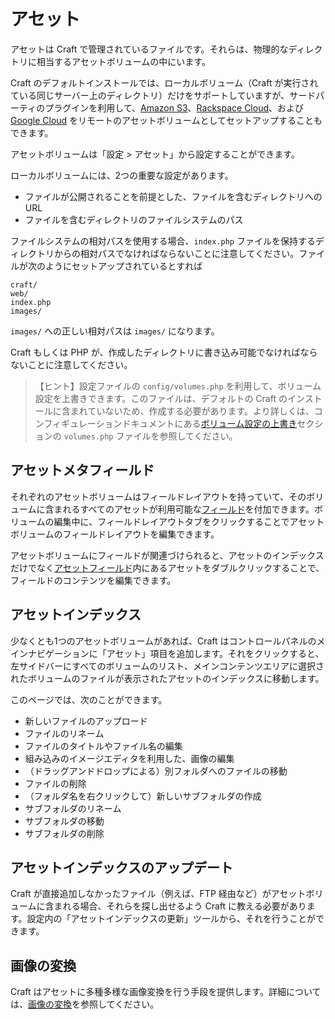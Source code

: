 アセット
======

アセットは Craft で管理されているファイルです。それらは、物理的なディレクトリに相当するアセットボリュームの中にいます。

Craft のデフォルトインストールでは、ローカルボリューム（Craft が実行されている同じサーバー上のディレクトリ）だけをサポートしていますが、サードパーティのプラグインを利用して、[Amazon S3]()、[Rackspace Cloud]()、および [Google Cloud]() をリモートのアセットボリュームとしてセットアップすることもできます。

アセットボリュームは「設定 > アセット」から設定することができます。

ローカルボリュームには、2つの重要な設定があります。

* ファイルが公開されることを前提とした、ファイルを含むディレクトリへの URL
* ファイルを含むディレクトリのファイルシステムのパス

ファイルシステムの相対パスを使用する場合、`index.php` ファイルを保持するディレクトリからの相対パスでなければならないことに注意してください。ファイルが次のようにセットアップされているとすれば

    craft/
    web/
    index.php
    images/

`images/` への正しい相対パスは `images/` になります。

Craft もしくは PHP が、作成したディレクトリに書き込み可能でなければならないことに注意してください。

> 【ヒント】設定ファイルの `config/volumes.php` を利用して、ボリューム設定を上書きできます。このファイルは、デフォルトの Craft のインストールに含まれていないため、作成する必要があります。より詳しくは、コンフィギュレーションドキュメントにある[ボリューム設定の上書き](configuration.md#overriding-volume-settings)セクションの `volumes.php` ファイルを参照してください。

## アセットメタフィールド

それぞれのアセットボリュームはフィールドレイアウトを持っていて、そのボリュームに含まれるすべてのアセットが利用可能な[フィールド](fields.md)を付加できます。ボリュームの編集中に、フィールドレイアウトタブをクリックすることでアセットボリュームのフィールドレイアウトを編集できます。

アセットボリュームにフィールドが関連づけられると、アセットのインデックスだけでなく[アセットフィールド](assets-fields.md)内にあるアセットをダブルクリックすることで、フィールドのコンテンツを編集できます。

## アセットインデックス

少なくとも1つのアセットボリュームがあれば、Craft はコントロールパネルのメインナビゲーションに「アセット」項目を追加します。それをクリックすると、左サイドバーにすべてのボリュームのリスト、メインコンテンツエリアに選択されたボリュームのファイルが表示されたアセットのインデックスに移動します。

このページでは、次のことができます。

* 新しいファイルのアップロード
* ファイルのリネーム
* ファイルのタイトルやファイル名の編集
* 組み込みのイメージエディタを利用した、画像の編集
* （ドラッグアンドドロップによる）別フォルダへのファイルの移動
* ファイルの削除
* （フォルダ名を右クリックして）新しいサブフォルダの作成
* サブフォルダのリネーム
* サブフォルダの移動
* サブフォルダの削除

## アセットインデックスのアップデート

Craft が直接追加しなかったファイル（例えば、FTP 経由など）がアセットボリュームに含まれる場合、それらを探し出せるよう Craft に教える必要があります。設定内の「アセットインデックスの更新」ツールから、それを行うことができます。

## 画像の変換

Craft はアセットに多種多様な画像変換を行う手段を提供します。詳細については、[画像の変換](image-transforms.md)を参照してください。

